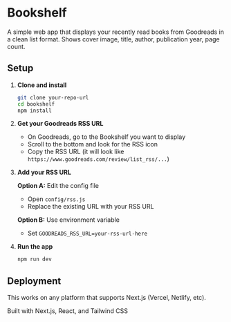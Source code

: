 # Bookshelf

A simple web app that displays your recently read books from Goodreads in a clean list format. Shows cover image, title, author, publication year, page count.

## Setup

1. **Clone and install**
   ```bash
   git clone your-repo-url
   cd bookshelf
   npm install
   ```

2. **Get your Goodreads RSS URL**
   - On Goodreads, go to the Bookshelf you want to display
   - Scroll to the bottom and look for the RSS icon
   - Copy the RSS URL (it will look like `https://www.goodreads.com/review/list_rss/...`)

3. **Add your RSS URL**
   
   **Option A:** Edit the config file
   - Open `config/rss.js`
   - Replace the existing URL with your RSS URL
   
   **Option B:** Use environment variable  
   - Set `GOODREADS_RSS_URL=your-rss-url-here`

4. **Run the app**
   ```bash
   npm run dev
   ```

## Deployment

This works on any platform that supports Next.js (Vercel, Netlify, etc).

Built with Next.js, React, and Tailwind CSS
